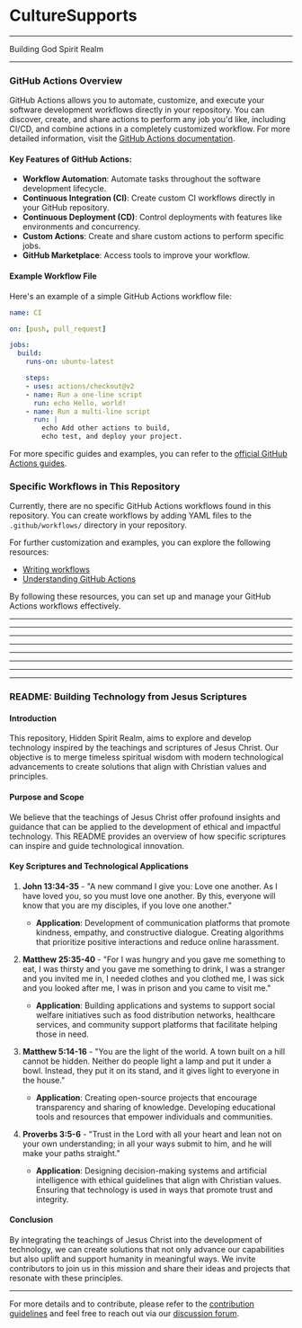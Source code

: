 # CultureSupports

----------


Building God Spirit Realm


-------------

### GitHub Actions Overview

GitHub Actions allows you to automate, customize, and execute your software development workflows directly in your repository. You can discover, create, and share actions to perform any job you'd like, including CI/CD, and combine actions in a completely customized workflow. For more detailed information, visit the [GitHub Actions documentation](https://docs.github.com/en/actions).

#### Key Features of GitHub Actions:
- **Workflow Automation**: Automate tasks throughout the software development lifecycle.
- **Continuous Integration (CI)**: Create custom CI workflows directly in your GitHub repository.
- **Continuous Deployment (CD)**: Control deployments with features like environments and concurrency.
- **Custom Actions**: Create and share custom actions to perform specific jobs.
- **GitHub Marketplace**: Access tools to improve your workflow.

#### Example Workflow File
Here's an example of a simple GitHub Actions workflow file:

```yaml
name: CI

on: [push, pull_request]

jobs:
  build:
    runs-on: ubuntu-latest

    steps:
    - uses: actions/checkout@v2
    - name: Run a one-line script
      run: echo Hello, world!
    - name: Run a multi-line script
      run: |
        echo Add other actions to build,
        echo test, and deploy your project.
```

For more specific guides and examples, you can refer to the [official GitHub Actions guides](https://docs.github.com/en/actions/guides).

### Specific Workflows in This Repository

Currently, there are no specific GitHub Actions workflows found in this repository. You can create workflows by adding YAML files to the `.github/workflows/` directory in your repository.

For further customization and examples, you can explore the following resources:
- [Writing workflows](https://docs.github.com/en/actions/writing-workflows)
- [Understanding GitHub Actions](https://docs.github.com/en/actions/about-github-actions/understanding-github-actions)

By following these resources, you can set up and manage your GitHub Actions workflows effectively.








-------------------
-------------------


-------------------

-------------------

-------------------

-------------------

-------------------

-------------------




### README: Building Technology from Jesus Scriptures

#### Introduction
This repository, Hidden Spirit Realm, aims to explore and develop technology inspired by the teachings and scriptures of Jesus Christ. Our objective is to merge timeless spiritual wisdom with modern technological advancements to create solutions that align with Christian values and principles.

#### Purpose and Scope
We believe that the teachings of Jesus Christ offer profound insights and guidance that can be applied to the development of ethical and impactful technology. This README provides an overview of how specific scriptures can inspire and guide technological innovation.

#### Key Scriptures and Technological Applications

1. **John 13:34-35** - "A new command I give you: Love one another. As I have loved you, so you must love one another. By this, everyone will know that you are my disciples, if you love one another."
   - **Application**: Development of communication platforms that promote kindness, empathy, and constructive dialogue. Creating algorithms that prioritize positive interactions and reduce online harassment.

2. **Matthew 25:35-40** - "For I was hungry and you gave me something to eat, I was thirsty and you gave me something to drink, I was a stranger and you invited me in, I needed clothes and you clothed me, I was sick and you looked after me, I was in prison and you came to visit me."
   - **Application**: Building applications and systems to support social welfare initiatives such as food distribution networks, healthcare services, and community support platforms that facilitate helping those in need.

3. **Matthew 5:14-16** - "You are the light of the world. A town built on a hill cannot be hidden. Neither do people light a lamp and put it under a bowl. Instead, they put it on its stand, and it gives light to everyone in the house."
   - **Application**: Creating open-source projects that encourage transparency and sharing of knowledge. Developing educational tools and resources that empower individuals and communities.

4. **Proverbs 3:5-6** - "Trust in the Lord with all your heart and lean not on your own understanding; in all your ways submit to him, and he will make your paths straight."
   - **Application**: Designing decision-making systems and artificial intelligence with ethical guidelines that align with Christian values. Ensuring that technology is used in ways that promote trust and integrity.

#### Conclusion
By integrating the teachings of Jesus Christ into the development of technology, we can create solutions that not only advance our capabilities but also uplift and support humanity in meaningful ways. We invite contributors to join us in this mission and share their ideas and projects that resonate with these principles.

---

For more details and to contribute, please refer to the [contribution guidelines](CONTRIBUTING.md) and feel free to reach out via our [discussion forum](DISCUSSIONS.md).


